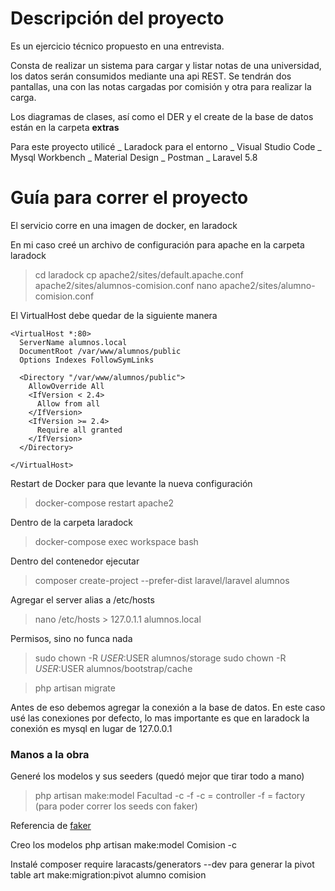 # Descripción del proyecto

Es un ejercicio técnico propuesto en una entrevista.

Consta de realizar un sistema para cargar y listar notas de una universidad, los datos serán consumidos mediante una api REST.
Se tendrán dos pantallas, una con las notas cargadas por comisión y otra para realizar la carga. 

Los diagramas de clases, así como el DER y el create de la base de datos están en la carpeta __extras__ 

Para este proyecto utilicé
_ Laradock para el entorno
_ Visual Studio Code 
_ Mysql Workbench
_ Material Design
_ Postman 
_ Laravel 5.8


# Guía para correr el proyecto

El servicio corre en una imagen de docker, en laradock

En mi caso creé un archivo de configuración para apache en la carpeta laradock
> cd laradock
> cp  apache2/sites/default.apache.conf apache2/sites/alumnos-comision.conf
> nano apache2/sites/alumno-comision.conf

El VirtualHost debe quedar de la siguiente manera
```
<VirtualHost *:80>
  ServerName alumnos.local
  DocumentRoot /var/www/alumnos/public
  Options Indexes FollowSymLinks

  <Directory "/var/www/alumnos/public">
    AllowOverride All
    <IfVersion < 2.4>
      Allow from all
    </IfVersion>
    <IfVersion >= 2.4>
      Require all granted
    </IfVersion>
  </Directory>

</VirtualHost>
```

Restart de Docker para que levante la nueva configuración

>  docker-compose restart apache2

Dentro de la carpeta laradock
> docker-compose exec workspace bash

Dentro del contenedor ejecutar
> composer create-project --prefer-dist laravel/laravel alumnos

Agregar el server alias a /etc/hosts
> nano /etc/hosts 
    > 127.0.1.1 alumnos.local

Permisos, sino no funca nada

> sudo chown -R $USER:$USER alumnos/storage
> sudo chown -R $USER:$USER alumnos/bootstrap/cache


> php artisan migrate

Antes de eso debemos agregar la conexión a la base de datos.
En este caso usé las conexiones por defecto, lo mas importante es que en laradock la conexión es mysql en lugar de 127.0.0.1

### Manos a la obra

Generé los modelos y sus seeders (quedó mejor que tirar todo a mano)
> php artisan make:model Facultad -c -f
-c = controller
-f = factory (para poder correr los seeds con faker)

Referencia de [faker](https://github.com/fzaninotto/Faker)

Creo los modelos 
php artisan make:model Comision -c 


Instalé composer require laracasts/generators --dev
para generar la pivot table
art make:migration:pivot alumno comision

